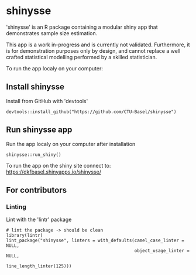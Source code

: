 # shinysse
'shinysse' is an R package containing a modular shiny app that demonstrates sample size estimation.

This app is a work in-progress and is currently not validated. Furthermore, it is for demonstration purposes only by design, and cannot replace a well crafted statistical modelling performed by a skilled statistician.

To run the app localy on your computer:

## Install shinysse  
Install from GitHub with 'devtools'  

 `devtools::install_github("https://github.com/CTU-Basel/shinysse")`


## Run shinysse app
Run the app localy on your computer after installation       

`shinysse::run_shiny()`

To run the app on the shiny site connect to:
https://dkfbasel.shinyapps.io/shinysse/

## For contributors

### Linting

Lint with the 'lintr' package

```
# lint the package -> should be clean
library(lintr)
lint_package("shinysse", linters = with_defaults(camel_case_linter = NULL,
                                                 object_usage_linter = NULL,
                                                 line_length_linter(125)))
```
